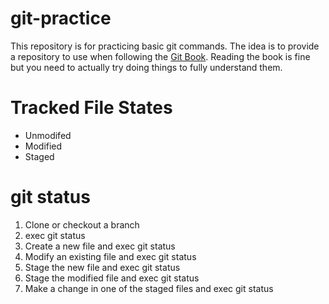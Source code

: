 # git-practice
This repository is for practicing basic git commands. The idea is to provide a repository to use when following the [Git Book](https://git-scm.com/book/en/v2). Reading the book is fine but you need to actually try doing things to fully understand them.
# Tracked File States
* Unmodifed
* Modified
* Staged
# git status
1. Clone or checkout a branch
1. exec git status
1. Create a new file and exec git status
1. Modify an existing file and exec git status
1. Stage the new file and exec git status
1. Stage the modified file and exec git status
1. Make a change in one of the staged files and exec git status


